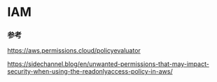 # IAM

### 参考

https://aws.permissions.cloud/policyevaluator

https://sidechannel.blog/en/unwanted-permissions-that-may-impact-security-when-using-the-readonlyaccess-policy-in-aws/

